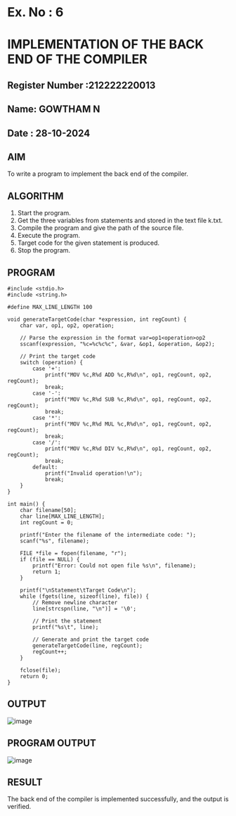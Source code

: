 # Ex. No : 6	

# IMPLEMENTATION OF THE BACK END OF THE COMPILER 

## Register Number :212222220013
## Name: GOWTHAM N

## Date : 28-10-2024

## AIM   
To write a program to implement the back end of the compiler.

## ALGORITHM
1.	Start the program.
2.	Get the three variables from statements and stored in the text file k.txt.
3.	Compile the program and give the path of the source file.
4.	Execute the program.
5.	Target code for the given statement is produced.
6.	Stop the program.

## PROGRAM
```
#include <stdio.h>
#include <string.h>

#define MAX_LINE_LENGTH 100

void generateTargetCode(char *expression, int regCount) {
    char var, op1, op2, operation;
    
    // Parse the expression in the format var=op1<operation>op2
    sscanf(expression, "%c=%c%c%c", &var, &op1, &operation, &op2);

    // Print the target code
    switch (operation) {
        case '+':
            printf("MOV %c,R%d ADD %c,R%d\n", op1, regCount, op2, regCount);
            break;
        case '-':
            printf("MOV %c,R%d SUB %c,R%d\n", op1, regCount, op2, regCount);
            break;
        case '*':
            printf("MOV %c,R%d MUL %c,R%d\n", op1, regCount, op2, regCount);
            break;
        case '/':
            printf("MOV %c,R%d DIV %c,R%d\n", op1, regCount, op2, regCount);
            break;
        default:
            printf("Invalid operation!\n");
            break;
    }
}

int main() {
    char filename[50];
    char line[MAX_LINE_LENGTH];
    int regCount = 0;

    printf("Enter the filename of the intermediate code: ");
    scanf("%s", filename);

    FILE *file = fopen(filename, "r");
    if (file == NULL) {
        printf("Error: Could not open file %s\n", filename);
        return 1;
    }

    printf("\nStatement\tTarget Code\n");
    while (fgets(line, sizeof(line), file)) {
        // Remove newline character
        line[strcspn(line, "\n")] = '\0';

        // Print the statement
        printf("%s\t", line);

        // Generate and print the target code
        generateTargetCode(line, regCount);
        regCount++;
    }

    fclose(file);
    return 0;
}
```
## OUTPUT 
![image](https://github.com/user-attachments/assets/98305c61-2b1e-400c-88aa-825d1af485e1)

## PROGRAM OUTPUT
![image](https://github.com/user-attachments/assets/f0ac2de5-c5be-44e4-b517-9df61b2c0d90)

## RESULT
The back end of the compiler is implemented successfully, and the output is verified.

